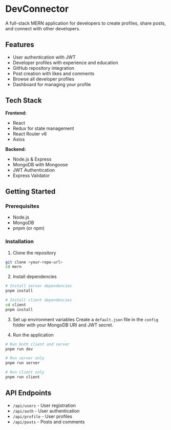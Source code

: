 # DevConnector

A full-stack MERN application for developers to create profiles, share posts, and connect with other developers.

## Features

- User authentication with JWT
- Developer profiles with experience and education
- GitHub repository integration
- Post creation with likes and comments
- Browse all developer profiles
- Dashboard for managing your profile

## Tech Stack

**Frontend:**
- React
- Redux for state management
- React Router v6
- Axios

**Backend:**
- Node.js & Express
- MongoDB with Mongoose
- JWT Authentication
- Express Validator

## Getting Started

### Prerequisites
- Node.js
- MongoDB
- pnpm (or npm)

### Installation

1. Clone the repository
```bash
git clone <your-repo-url>
cd mern
```

2. Install dependencies
```bash
# Install server dependencies
pnpm install

# Install client dependencies
cd client
pnpm install
```

3. Set up environment variables
Create a `default.json` file in the `config` folder with your MongoDB URI and JWT secret.

4. Run the application
```bash
# Run both client and server
pnpm run dev

# Run server only
pnpm run server

# Run client only
pnpm run client
```

## API Endpoints

- `/api/users` - User registration
- `/api/auth` - User authentication
- `/api/profile` - User profiles
- `/api/posts` - Posts and comments
